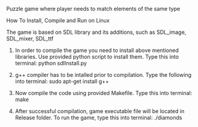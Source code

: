 Puzzle game where player needs to match elements of the same type

How To Install, Compile and Run on Linux

The game is based on SDL library and its additions, such as SDL_image, SDL_mixer, SDL_ttf

1. In order to compile the game you need to install above mentioned libraries. Use provided python script to install them. Type this into terminal: python sdlInstall.py

2. g++ compiler has to be intalled prior to compilation. Type the following into terminal: sudo apt-get install g++

3. Now compile the code using provided Makefile. Type this into terminal: make

4. After successful compilation, game executable file will be located in Release folder. To run the game, type this into terminal: ./diamonds